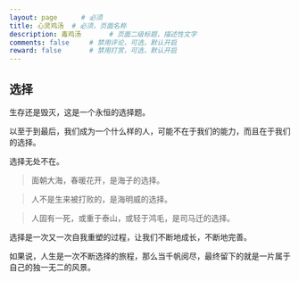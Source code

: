 ```yaml
---
layout: page      # 必须
title: 心灵鸡汤  # 必须，页面名称
description: 毒鸡汤       # 页面二级标题，描述性文字
comments: false     # 禁用评论，可选，默认开启
reward: false       # 禁用打赏，可选，默认开启
---
```



## 选择
生存还是毁灭，这是一个永恒的选择题。

以至于到最后，我们成为一个什么样的人，可能不在于我们的能力，而且在于我们的选择。

选择无处不在。

> 面朝大海，春暖花开，是海子的选择。

> 人不是生来被打败的，是海明威的选择。

> 人固有一死，或重于泰山，或轻于鸿毛，是司马迁的选择。

选择是一次又一次自我重塑的过程，让我们不断地成长，不断地完善。

如果说，人生是一次不断选择的旅程，那么当千帆阅尽，最终留下的就是一片属于自己的独一无二的风景。